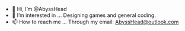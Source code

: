 - 👋 Hi, I’m @AbyssHead
- 👀 I’m interested in ...
    Designing games and general coding.
- 📫 How to reach me ...
    Through my email: AbyssHead@outlook.com
